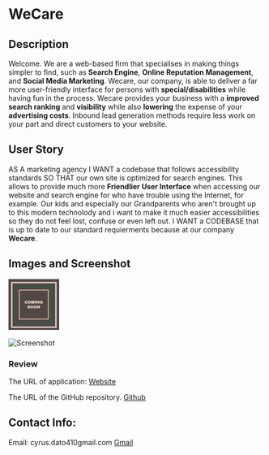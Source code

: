 # WeCare

## Description 
Welcome. We are a web-based firm that specialises in making things simpler to find, such as **Search Engine**, **Online Reputation Management**, and **Social Media Marketing**. Wecare, our company, is able to deliver a far more user-friendly interface for persons with **special/disabilities** while having fun in the process. Wecare provides your business with a **improved search ranking** and **visibility** while also **lowering** the expense of your **advertising costs**. Inbound lead generation methods require less work on your part and direct customers to your website.


## User Story
AS A marketing agency
I WANT a codebase that follows accessibility standards
SO THAT our own site is optimized for search engines. This allows to provide much more **Friendlier User Interface** when accessing our website and search engine for who have trouble using the Internet, for example. Our kids and especially our Grandparents who aren't brought up to this modern technolody and i want to make it much easier accessibilities so they do not feel lost, confuse or even left out. I WANT a CODEBASE that is up to date to our standard requierments because at our company **Wecare**.  

## Images and Screenshot
<img src="images\image_1.png" width="100">

![Screenshot](BootcampWk2\images\WecareForYou.jpg) 



### Review

The URL of application: [Website](https://saiiikooo.github.io/WeCare-For-You/)

The URL of the GitHub repository. [Github](https://github.com/saiiikooo)

## Contact Info: 

Email: cyrus.dato410gmail.com [Gmail](https://mail.google.com/mail/u/0/?tab=rm&ogbl#inbox?compose=new)